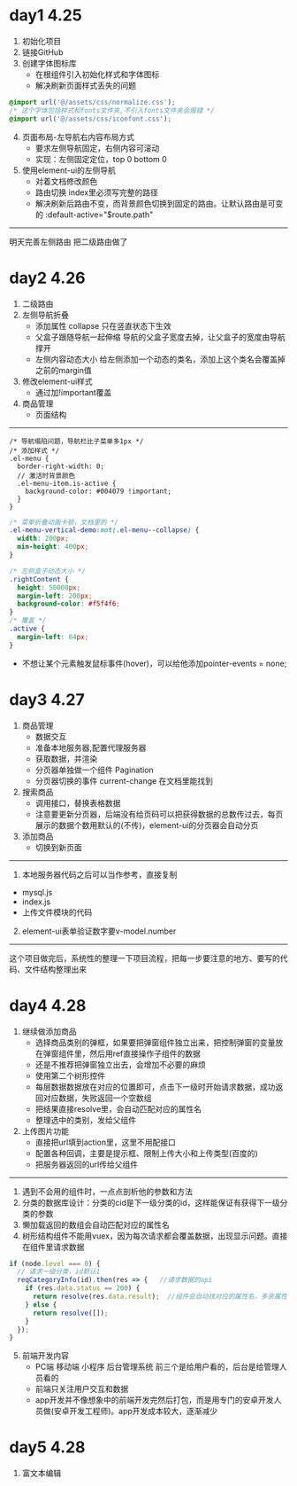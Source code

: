 # day1 4.25
1. 初始化项目
2. 链接GitHub
3. 创建字体图标库
   - 在根组件引入初始化样式和字体图标
   - 解决刷新页面样式丢失的问题
```css
@import url('@/assets/css/normalize.css');
/* 这个字体包括样式和fonts文件夹,不引入fonts文件夹会报错 */
@import url('@/assets/css/iconfont.css');
```
4. 页面布局-左导航右内容布局方式
   - 要求左侧导航固定，右侧内容可滚动
   - 实现：左侧固定定位，top 0 bottom 0
5. 使用element-ui的左侧导航
   - 对着文档修改颜色
   - 路由切换 index里必须写完整的路径
   - 解决刷新后路由不变，而背景颜色切换到固定的路由。让默认路由是可变的   :default-active="$route.path"

---
明天完善左侧路由
把二级路由做了

# day2 4.26
1. 二级路由
2. 左侧导航折叠
   - 添加属性 collapse  只在竖直状态下生效
   - 父盒子跟随导航一起伸缩 导航的父盒子宽度去掉，让父盒子的宽度由导航撑开
   - 左侧内容动态大小 给左侧添加一个动态的类名，添加上这个类名会覆盖掉之前的margin值
3. 修改element-ui样式
   - 通过加!important覆盖
4. 商品管理
   - 页面结构
 
---

```less
/* 导航塌陷问题，导航栏比子菜单多1px */
/* 添加样式 */
.el-menu {
  border-right-width: 0;
  // 激活时背景颜色
  .el-menu-item.is-active {
    background-color: #004079 !important;
  }
}
```

```css
/* 菜单折叠动画卡顿，文档里的 */
.el-menu-vertical-demo:not(.el-menu--collapse) {
  width: 200px;
  min-height: 400px;
}
```

```css
/* 左侧盒子动态大小 */
.rightContent {
  height: 50000px;
  margin-left: 200px;
  background-color: #f5f4f6;
}
/* 覆盖 */
.active {
  margin-left: 64px;
}
```

- 不想让某个元素触发鼠标事件(hover)，可以给他添加pointer-events = none;

# day3 4.27
1. 商品管理
   - 数据交互
   - 准备本地服务器,配置代理服务器
   - 获取数据，并渲染
   - 分页器单独做一个组件  Pagination
   - 分页器切换的事件  current-change  在文档里能找到
2. 搜索商品
   - 调用接口，替换表格数据
   - 注意要更新分页器，后端没有给页码可以把获得数据的总数传过去，每页展示的数据个数用默认的(不传)，element-ui的分页器会自动分页
3. 添加商品
   - 切换到新页面

---

1. 本地服务器代码之后可以当作参考，直接复制
  - mysql.js
  - index.js
  - 上传文件模块的代码
2. element-ui表单验证数字要v-model.number

---
这个项目做完后，系统性的整理一下项目流程，把每一步要注意的地方、要写的代码、文件结构整理出来

# day4 4.28
1. 继续做添加商品
   - 选择商品类别的弹框，如果要把弹窗组件独立出来，把控制弹窗的变量放在弹窗组件里，然后用ref直接操作子组件的数据
   - 还是不推荐把弹窗独立出去，会增加不必要的麻烦
   - 使用第二个树形控件
   - 每层数据数据放在对应的位置即可，点击下一级时开始请求数据，成功返回对应数据，失败返回一个空数组
   - 把结果直接resolve里，会自动匹配对应的属性名
   - 整理选中的类别，发给父组件
2. 上传图片功能
   - 直接把url填到action里，这里不用配接口
   - 配置各种回调，主要是提示框、限制上传大小和上传类型(百度的)
   - 把服务器返回的url传给父组件

---

1. 遇到不会用的组件时，一点点剖析他的参数和方法
2. 分类的数据库设计：分类的cid是下一级分类的id，这样能保证有获得下一级分类的参数
3. 懒加载返回的数组会自动匹配对应的属性名
4. 树形结构组件不能用vuex，因为每次请求都会覆盖数据，出现显示问题。直接在组件里请求数据
```js
if (node.level === 0) {
  // 请求一级分类，id默认1
  reqCategoryInfo(id).then(res => {   //请求数据的api
    if (res.data.status == 200) {
      return resolve(res.data.result);  //组件会自动找对应的属性名，多余属性的树形会添加到node.data里
    } else {
      return resolve([]);
    }
  });
}
```
5. 前端开发内容
   - PC端  移动端  小程序  后台管理系统  前三个是给用户看的，后台是给管理人员看的
   - 前端只关注用户交互和数据
   - app开发并不像想象中的前端开发完然后打包，而是用专门的安卓开发人员做(安卓开发工程师)。app开发成本较大，逐渐减少


# day5 4.28
1. 富文本编辑